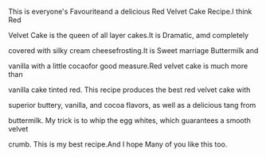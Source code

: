 This is everyone's Favouriteand a delicious Red Velvet Cake Recipe.I think Red 

Velvet Cake is the queen of all layer cakes.It is Dramatic, amd completely 

covered with silky cream cheesefrosting.It is Sweet marriage Buttermilk and 

vanilla with  a little cocaofor good measure.Red velvet cake is much more than 

vanilla cake tinted red. This recipe produces the best red velvet cake with 

superior buttery, vanilla, and cocoa flavors, as well as a delicious tang from 

buttermilk. My trick is to whip the egg whites, which guarantees a smooth velvet

 crumb. This is my best recipe.And I hope Many of you like this too. 